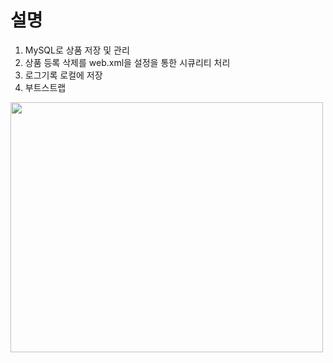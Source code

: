 # 설명
1) MySQL로 상품 저장 및 관리
2) 상품 등록 삭제를 web.xml을 설정을 통한 시큐리티 처리 
3) 로그기록 로컬에 저장
4) 부트스트랩 

<div class="col-md-6 al">
	  <img alt="" width="500" height="400" src="https://user-images.githubusercontent.com/61590709/88758155-bfbd9000-d1a2-11ea-95ed-ec0e24e6285f.gif">
</div>
